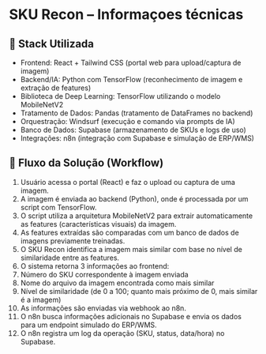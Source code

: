 # SKU Recon – Informaçoes técnicas

## 🧰 Stack Utilizada

- Frontend: React + Tailwind CSS (portal web para upload/captura de imagem)
- Backend/IA: Python com TensorFlow (reconhecimento de imagem e extração de features)
- Biblioteca de Deep Learning: TensorFlow utilizando o modelo MobileNetV2
- Tratamento de Dados: Pandas (tratamento de DataFrames no backend)
- Orquestração: Windsurf (execução e comando via prompts de IA)
- Banco de Dados: Supabase (armazenamento de SKUs e logs de uso)
- Integrações: n8n (integração com Supabase e simulação de ERP/WMS)

##  🔄 Fluxo da Solução (Workflow)

1. Usuário acessa o portal (React) e faz o upload ou captura de uma imagem.
2. A imagem é enviada ao backend (Python), onde é processada por um script com TensorFlow.
3. O script utiliza a arquitetura MobileNetV2 para extrair automaticamente as features (características visuais) da imagem.
4. As features extraídas são comparadas com um banco de dados de imagens previamente treinadas.
5. O SKU Recon identifica a imagem mais similar com base no nível de similaridade entre as features.
6. O sistema retorna 3 informações ao frontend:
7. Número do SKU correspondente à imagem enviada
8. Nome do arquivo da imagem encontrada como mais similar
9. Nível de similaridade (de 0 a 100; quanto mais próximo de 0, mais similar é a imagem)
10. As informações são enviadas via webhook ao n8n.
11. O n8n busca informações adicionais no Supabase e envia os dados para um endpoint simulado do ERP/WMS.
12. O n8n registra um log da operação (SKU, status, data/hora) no Supabase.

